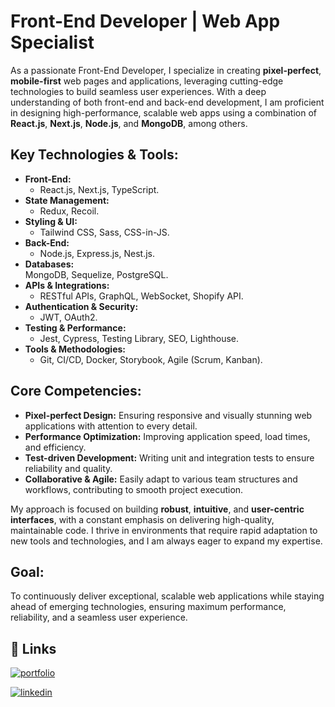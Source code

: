 # Front-End Developer | Web App Specialist

As a passionate Front-End Developer, I specialize in creating **pixel-perfect**, **mobile-first** web pages and applications, leveraging cutting-edge technologies to build seamless user experiences. With a deep understanding of both front-end and back-end development, I am proficient in designing high-performance, scalable web apps using a combination of **React.js**, **Next.js**, **Node.js**, and **MongoDB**, among others.


## Key Technologies & Tools:
- **Front-End:**  
  - React.js, Next.js, TypeScript.
- **State Management:**  
  - Redux, Recoil.
- **Styling & UI:**
  - Tailwind CSS, Sass, CSS-in-JS.
- **Back-End:**
  - Node.js, Express.js, Nest.js.
- **Databases:**  
  MongoDB, Sequelize, PostgreSQL.
- **APIs & Integrations:**  
  - RESTful APIs, GraphQL, WebSocket, Shopify API.
- **Authentication & Security:**  
  - JWT, OAuth2.
- **Testing & Performance:**  
  - Jest, Cypress, Testing Library, SEO, Lighthouse.
- **Tools & Methodologies:**
  - Git, CI/CD, Docker, Storybook, Agile (Scrum, Kanban).


## Core Competencies:
- **Pixel-perfect Design:** Ensuring responsive and visually stunning web applications with attention to every detail.
- **Performance Optimization:** Improving application speed, load times, and efficiency.
- **Test-driven Development:** Writing unit and integration tests to ensure reliability and quality.
- **Collaborative & Agile:** Easily adapt to various team structures and workflows, contributing to smooth project execution.

My approach is focused on building **robust**, **intuitive**, and **user-centric interfaces**, with a constant emphasis on delivering high-quality, maintainable code. I thrive in environments that require rapid adaptation to new tools and technologies, and I am always eager to expand my expertise.

## Goal:
To continuously deliver exceptional, scalable web applications while staying ahead of emerging technologies, ensuring maximum performance, reliability, and a seamless user experience.
## 🔗 Links
[![portfolio](https://img.shields.io/badge/my_portfolio-000?style=for-the-badge&logo=ko-fi&logoColor=white)](https://leandro-sales-portfolio.vercel.app/)

[![linkedin](https://img.shields.io/badge/linkedin-0A66C2?style=for-the-badge&logo=linkedin&logoColor=white)](https://www.linkedin.com/in/leandro-sales1/)
